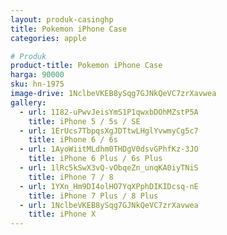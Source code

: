 ```yaml
---
layout: produk-casinghp
title: Pokemon iPhone Case
categories: apple

# Produk
product-title: Pokemon iPhone Case
harga: 90000
sku: hn-1975
image-drive: 1NclbeVKEB8ySqg7GJNkQeVC7zrXavwea
gallery:
  - url: 1I82-uPwvJeisYmS1P1qwxbDOhMZstP5A
    title: iPhone 5 / 5s / SE
  - url: 1ErUcs7TbpqsXgJDTtwLHglYvwmyCg5c7
    title: iPhone 6 / 6s
  - url: 1AyoWiitMLdhm0THDgV0dsvGPhfKz-3JO
    title: iPhone 6 Plus / 6s Plus
  - url: 1lRc5kSwX3vQ-vObqeZn_unqKA0iyTNiS
    title: iPhone 7 / 8
  - url: 1YXn_Hm9DI4olHO7YqXPphDIKIDcsq-nE
    title: iPhone 7 Plus / 8 Plus
  - url: 1NclbeVKEB8ySqg7GJNkQeVC7zrXavwea
    title: iPhone X
---
```

